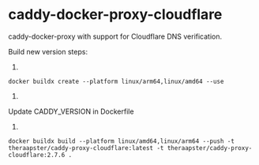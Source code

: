 # caddy-docker-proxy-cloudflare

caddy-docker-proxy with support for Cloudflare DNS verification.

Build new version steps:

1.

``` shell
docker buildx create --platform linux/arm64,linux/amd64 --use
```

1.

Update CADDY_VERSION in Dockerfile

1.

``` shell
docker buildx build --platform linux/amd64,linux/arm64 --push -t theraapster/caddy-proxy-cloudflare:latest -t theraapster/caddy-proxy-cloudflare:2.7.6 .
```

